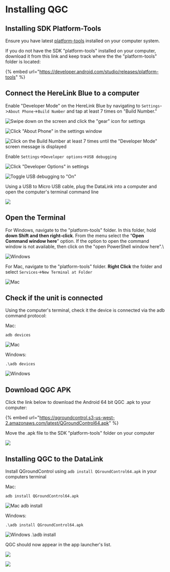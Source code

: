# Installing QGC

## Installing SDK Platform-Tools

Ensure you have latest [platform-tools](https://developer.android.com/studio/releases/platform-tools) installed on your computer system.

If you do not have the SDK "platform-tools" installed on your computer, download it from this link and keep track where the the "platform-tools" folder is located:

{% embed url="https://developer.android.com/studio/releases/platform-tools" %}

## Connect the HereLink Blue to a computer

Enable "Developer Mode" on the HereLink Blue by navigating to `Settings`->`About Phone`->`Build Number` and tap at least 7 times on "Build Number."

![Swipe down on the screen and click the "gear" icon for settings](<../../../../../.gitbook/assets/Screen Shot 2021-02-14 at 1.07.56 PM (1).png>)

![Click "About Phone" in the settings window ](<../../../../../.gitbook/assets/Screen Shot 2021-02-14 at 1.09.10 PM (1).png>)

![Click on the Build Number at least 7 times until the "Developer Mode" screen message is displayed](<../../../../../.gitbook/assets/Screen Shot 2021-02-14 at 1.10.10 PM (1).png>)

Enable `Settings`->`Developer options`->`USB debugging`

![Click "Developer Options" in settings](<../../../../../.gitbook/assets/Screen Shot 2021-02-14 at 1.11.47 PM (1).png>)

![Toggle USB debugging to "On"](<../../../../../.gitbook/assets/Screen Shot 2021-02-14 at 1.13.17 PM (1).png>)

Using a USB to Micro USB cable, plug the DataLink into a computer and open the computer's terminal command line

![](../../../../../.gitbook/assets/herelink-computer.jpeg)

## Open the Terminal <a href="#open-the-terminal" id="open-the-terminal"></a>

For Windows, navigate to the "platform-tools" folder. In this folder, hold **down Shift and then right-click**. From the menu select the “**Open Command window here**” option. If the option to open the command window is not available, then click on the "open PowerShell window here".\


![Windows](<../../../../../.gitbook/assets/Click-on-the-“Open-PowerShell-window-here”-1024x731-1 (1).png>)

For Mac, navigate to the "platform-tools" folder. **Right Click** the folder and select  `Services`->`New Terminal at Folder`

![Mac](<../../../../../.gitbook/assets/Screen Shot 2021-02-26 at 11.14.36 AM (1).png>)

## Check if the unit is connected

Using the computer's terminal, check it the device is connected via the adb command protocol:

Mac:

```
adb devices

```

![Mac](<../../../../../.gitbook/assets/Screen Shot 2021-02-26 at 11.42.10 AM (1).png>)

Windows:

```
.\adb devices

```

![Windows](<../../../../../.gitbook/assets/In-the-command-windowPowerShell-window-type-the-following-code (1).png>)

## Download QGC APK

Click the link below to download the Android 64 bit QGC .apk to your computer:&#x20;

{% embed url="https://qgroundcontrol.s3-us-west-2.amazonaws.com/latest/QGroundControl64.apk" %}

Move the .apk file to the SDK "platform-tools" folder on your computer

![](<../../../../../.gitbook/assets/Screen Shot 2021-02-26 at 11.19.47 AM (1).jpg>)

## Installing QGC to the DataLink

Install QGroundControl using `adb install QGroundControl64.apk` in your computers terminal

Mac:

```
adb install QGroundControl64.apk

```

![Mac adb install](<../../../../../.gitbook/assets/Screen Shot 2021-02-26 at 11.17.43 AM (1).png>)

Windows:

```
.\adb install QGroundControl64.apk
```

![Windows .\adb install](<../../../../../.gitbook/assets/Capture (1).png>)

QGC should now appear in the app launcher's list.

![](../../../../../.gitbook/assets/110.png)

![](../../../../../.gitbook/assets/111.png)
